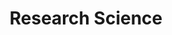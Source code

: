 ---
layout: course-page
title: Research Science
instructor:
  - name: Dr. John Goudie
    url: instructional/DrJohnGoudie
coursename: KAMSC RESEARCH SCIENCE
description: "A unique three-year course that takes place in the students' 9<sup>th</sup>, 10<sup>th</sup>, and 11<sup>th</sup> grade science classes. Topics: instruction in searching scientific literature; technical writing; scientific process; statistical evaluation methodology. Students carry out research, develop a poster board presentation and participate in KAMSC’s Project Day. Comprehensive exam: end of the Junior Year."
---